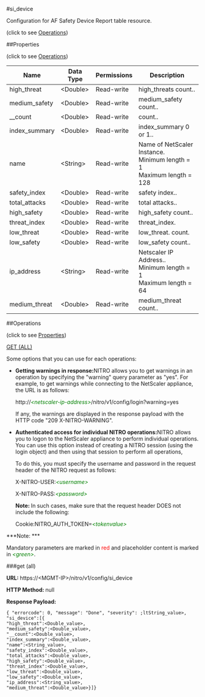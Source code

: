 #si_device



Configuration for AF Safety Device Report table resource.

<span>(click to see [Operations](#operations))</span>



##Properties 

<span>(click to see [Operations](#operations))</span>





<table><thead><tr><th>Name</th><th>Data Type</th><th>Permissions</th><th>Description</th></tr></thead><tbody><tr><td>high_threat</td><td>&lt;Double></td><td>Read-write</td><td>high_threats count..</td></tr><tr><td>medium_safety</td><td>&lt;Double></td><td>Read-write</td><td>medium_safety count..</td></tr><tr><td>__count</td><td>&lt;Double></td><td>Read-write</td><td>count..</td></tr><tr><td>index_summary</td><td>&lt;Double></td><td>Read-write</td><td>index_summary 0 or 1..</td></tr><tr><td>name</td><td>&lt;String></td><td>Read-write</td><td>Name of NetScaler Instance.<br>Minimum length = 1<br>Maximum length = 128</td></tr><tr><td>safety_index</td><td>&lt;Double></td><td>Read-write</td><td>safety index..</td></tr><tr><td>total_attacks</td><td>&lt;Double></td><td>Read-write</td><td>total attacks..</td></tr><tr><td>high_safety</td><td>&lt;Double></td><td>Read-write</td><td>high_safety count..</td></tr><tr><td>threat_index</td><td>&lt;Double></td><td>Read-write</td><td>threat_index.</td></tr><tr><td>low_threat</td><td>&lt;Double></td><td>Read-write</td><td>low_threat. count.</td></tr><tr><td>low_safety</td><td>&lt;Double></td><td>Read-write</td><td>low_safety count..</td></tr><tr><td>ip_address</td><td>&lt;String></td><td>Read-write</td><td>Netscaler IP Address..<br>Minimum length = 1<br>Maximum length = 64</td></tr><tr><td>medium_threat</td><td>&lt;Double></td><td>Read-write</td><td>medium_threat count..</td></tr></tbody></table>

##Operations 

<span>(click to see [Properties](#properties))</span>





[GET (ALL)](#get-all)





Some options that you can use for each operations:

<ul><li><p><b>Getting warnings in response:</b>NITRO allows you to get warnings in an operation by specifying the "warning" query parameter as "yes". For example, to get warnings while connecting to the NetScaler appliance, the URL is as follows:</p><p>http://<span style="color:green;font-style:italic;">&lt;netscaler-ip-address&gt;</span>/nitro/v1/config/login?warning=yes</p><p>If any, the warnings are displayed in the response payload with the HTTP code "209 X-NITRO-WARNING".</p></li><li><p><b>Authenticated access for individual NITRO operations:</b>NITRO allows you to logon to the NetScaler appliance to perform individual operations. You can use this option instead of creating a NITRO session (using the login object) and then using that session to perform all operations,</p><p>To do this, you must specify the username and password in the request header of the NITRO request as follows:</p><p>X-NITRO-USER:<span style="color:green;font-style:italic;">&lt;username&gt;</span></p><p>X-NITRO-PASS:<span style="color:green;font-style:italic;">&lt;password&gt;</span></p><p><b>Note: </b>In such cases, make sure that the request header DOES not include the following:</p><p>Cookie:NITRO_AUTH_TOKEN=<span style="color:green;font-style:italic;">&lt;tokenvalue&gt;</span></p></li></ul>







***Note: *** 

Mandatory parameters are marked in <span style="color:#FF0000;">red</span> and placeholder content is marked in <span style="color:green;font-style:italic">&lt;green&gt;</span>.



###get (all)







<b>URL: </b>https://&lt;MGMT-IP&gt;/nitro/v1/config/si_device

<b>HTTP Method: </b>null

<b>Response Payload: </b>
```
{ "errorcode": 0, "message": "Done", "severity": ;ltString_value>, "si_device":[{
"high_threat":<Double_value>,
"medium_safety":<Double_value>,
"__count":<Double_value>,
"index_summary":<Double_value>,
"name":<String_value>,
"safety_index":<Double_value>,
"total_attacks":<Double_value>,
"high_safety":<Double_value>,
"threat_index":<Double_value>,
"low_threat":<Double_value>,
"low_safety":<Double_value>,
"ip_address":<String_value>,
"medium_threat":<Double_value>}]}
```







